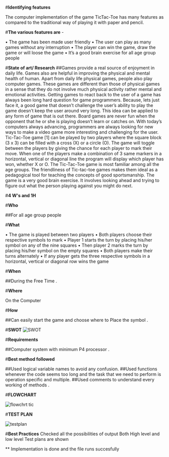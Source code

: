 #**Identifying features**

The computer implementation of the game TicTac-Toe has many features as compared to the traditional way of playing it with paper and pencil.

#**The various features are** -

• The game has been made user friendly
• The user can play as many games without any interruption
• The player can win the game, draw the game or will loose the game
• It’s a good brain exercise for all age group people


#**State of art/ Research**
##Games provide a real source of enjoyment in daily life. Games also are helpful in improving the physical and mental health of human. Apart from daily life physical games, people also play computer games. These games are different than those of physical games in a sense that they do not involve much physical activity rather mental and emotional activities. Getting games to react back to the user of a game has always been long hard question for game programmers. Because, lets just face it, a good game that doesn’t challenge the user’s ability to play the game doesn’t keep the user around very long. This idea can be applied to any form of game that is out there. Board games are never fun when the opponent that he or she is playing doesn’t learn or catches on. With today’s computers always advancing, programmers are always looking for new ways to make a video game more interesting and challenging for the user.
Tic-Tac-Toe game [1] can be played by two players where the square block (3 x 3) can be filled with a cross (X) or a circle (O). The game will toggle between the players by giving the chance for each player to mark their move. When one of the players make a combination of 3 same markers in a horizontal, vertical or diagonal line the program will display which player has won, whether X or O.
The Tic-Tac-Toe game is most familiar among all the age groups. The friendliness of Tic-tac-toe games makes them ideal as a pedagogical tool for teaching the concepts of good sportsmanship. The game is a very good brain exercise. It involves looking ahead and trying to figure out what the person playing against you might do next.


#**4 W's and 1H**

#**Who**

##For all age group people

#**What**

• The game is played between two players • Both players choose their respective symbols to mark • Player 1 starts the turn by placing his/her symbol on any of the nine squares • Then player 2 marks the turn by placing his/her symbol on the empty squares • Both players make their turns alternately • If any player gets the three respective symbols in a horizontal, vertical or diagonal row wins the game


#**When**

##During the Free Time .


#**Where**

On the Computer

#**How**

##Can easily start the game and choose where to Place the symbol .


#**SWOT**
![SWOT](https://user-images.githubusercontent.com/98878326/153588884-c6a9cbbe-0210-4c28-b3dc-014275325d46.png)



#**Requirements**

##Computer system with minimum P4 processor .


#**Best method followed**

##Used logical variable names to avoid any confusion.
##Used functions whenever the code seems too long and the task that we need to perform is operation specific and multiple.
##Used comments to understand every working of methods .


#**FLOWCHART**

![flowchrt tic](https://user-images.githubusercontent.com/98878326/153589670-6f4f6b48-ab02-4173-9e73-8eedd86e8a8c.jpeg)



#**TEST PLAN**

![testplan](https://user-images.githubusercontent.com/98878326/153590203-b1f02bd2-52ee-41c6-8064-fa6f9d47c344.png)


#**Best Practices**
 Checked all the possibilities of output
 Both High level and low level Test plans are shown


** Implementation is done and the file runs succesfully


















